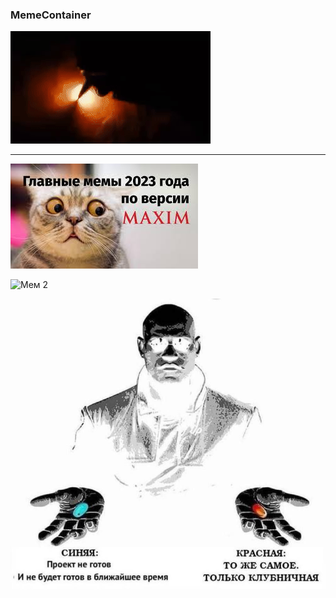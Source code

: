 ### MemeContainer

![Мем 1](meme/hell_yeah.gif)

***

![Мем 2](meme/topmem.jpeg)


![Мем 2](meme/meme.gif)


![Мем 3](meme/cho.jpg)
